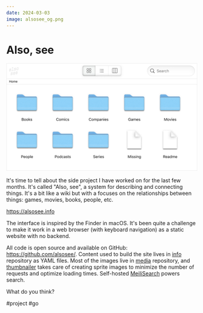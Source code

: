 ```yaml
---
date: 2024-03-03
image: alsosee_og.png
---
```


# Also, see

![Finder interface](alsosee.png)

It's time to tell about the side project I have worked on for the last few months. It's called "Also, see", a system for describing and connecting things. It's a bit like a wiki but with a focuses on the relationships between things: games, movies, books, people, etc.

https://alsosee.info

The interface is inspired by the Finder in macOS. It's been quite a challenge to make it work in a web browser (with keyboard navigation) as a static website with no backend.

All code is open source and available on GitHub: https://github.com/alsosee/.
Content used to build the site lives in [info](https://github.com/alsosee/info) repository as YAML files. Most of the images live in [media](https://github.com/alsosee/media) repository, and [thumbnailer](https://github.com/alsosee/thumbnailer) takes care of creating sprite images to minimize the number of requests and optimize loading times. Self-hosted [MeiliSearch](https://www.meilisearch.com/) powers search.

What do you think?

#project #go
